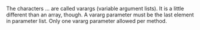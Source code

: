 The characters ... are called varargs (variable argument lists). It is a little different than an array, though.
A vararg parameter must be the last element in parameter list.
Only one vararg parameter allowed per method.
